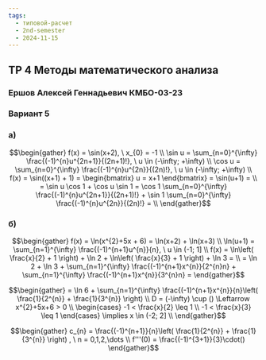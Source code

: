 ```yaml
---
tags:
  - типовой-расчет
  - 2nd-semester
  - 2024-11-15
---
```


## ТР 4 Методы математического анализа

### Ершов Алексей Геннадьевич КМБО-03-23

### Вариант 5

### а)

$$\begin{gather}
f(x) = \sin(x+2), \ x_{0} = -1 \\
\sin u = \sum_{n=0}^{\infty} \frac{(-1)^{n}u^{2n+1}}{(2n+1)!}, \ u \in (-\infty; +\infty) \\
\cos u = \sum_{n=0}^{\infty} \frac{(-1)^{n}u^{2n}}{(2n)!}, \ u \in (-\infty; +\infty)  \\
f(x) = \sin((x+1) + 1) = \begin{bmatrix}
u = x+1
\end{bmatrix} = \sin(u+1) = \\
= \sin u \cos 1 + \cos u \sin 1 = \cos 1 \sum_{n=0}^{\infty} \frac{(-1)^{n}u^{2n+1}}{(2n+1)!} + \sin 1 \sum_{n=0}^{\infty} \frac{(-1)^{n}u^{2n}}{(2n)!} = \\
\end{gather}$$

### б)

$$\begin{gather}
f(x) = \ln(x^{2}+5x + 6) = \ln(x+2) + \ln(x+3) \\
\ln(u+1) = \sum_{n=1}^{\infty} \frac{(-1)^{n+1}u^{n}}{n}, \ u \in (-1; 1] \\
f(x) = \ln\left( \frac{x}{2} + 1 \right) + \ln 2 + \ln\left( \frac{x}{3} + 1 \right) + \ln 3 = \\ 
= \ln 2 + \ln 3 + \sum_{n=1}^{\infty} \frac{(-1)^{n+1}x^{n}}{2^{n}n} + \sum_{n=1}^{\infty} \frac{(-1)^{n+1}x^{n}}{3^{n}n} = 
\end{gather}$$

$$\begin{gather}
= \ln 6 + \sum_{n=1}^{\infty} \frac{(-1)^{n+1}x^{n}}{n}\left( \frac{1}{2^{n}} + \frac{1}{3^{n}} \right) \\
D = (-\infty) \cup () \Leftarrow x^{2}+5x+6 > 0 \\
\begin{cases}
-1 < \frac{x}{2} \leq 1 \\
-1 < \frac{x}{3} \leq 1
\end{cases} \implies x \in (-2; 2] \\
\end{gather}$$

$$\begin{gather}
c_{n} = \frac{(-1)^{n+1}}{n}\left( \frac{1}{2^{n}} + \frac{1}{3^{n}} \right) , \ n = 0,1,2,\dots \\
f'''(0) = \frac{(-1)^{3+1}}{3}\cdot()
\end{gather}$$